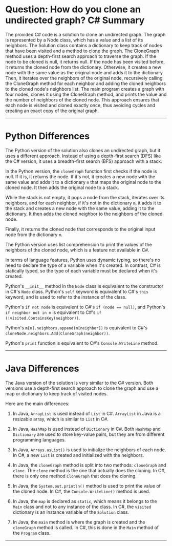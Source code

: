 # Question: How do you clone an undirected graph? C# Summary

The provided C# code is a solution to clone an undirected graph. The graph is represented by a Node class, which has a value and a list of its neighbors. The Solution class contains a dictionary to keep track of nodes that have been visited and a method to clone the graph. The CloneGraph method uses a depth-first search approach to traverse the graph. If the node to be cloned is null, it returns null. If the node has been visited before, it returns the cloned node from the dictionary. Otherwise, it creates a new node with the same value as the original node and adds it to the dictionary. Then, it iterates over the neighbors of the original node, recursively calling the CloneGraph method for each neighbor and adding the cloned neighbors to the cloned node's neighbors list. The main program creates a graph with four nodes, clones it using the CloneGraph method, and prints the value and the number of neighbors of the cloned node. This approach ensures that each node is visited and cloned exactly once, thus avoiding cycles and creating an exact copy of the original graph.

---

# Python Differences

The Python version of the solution also clones an undirected graph, but it uses a different approach. Instead of using a depth-first search (DFS) like the C# version, it uses a breadth-first search (BFS) approach with a stack. 

In the Python version, the `cloneGraph` function first checks if the node is null. If it is, it returns the node. If it's not, it creates a new node with the same value and adds it to a dictionary `m` that maps the original node to the cloned node. It then adds the original node to a stack. 

While the stack is not empty, it pops a node from the stack, iterates over its neighbors, and for each neighbor, if it's not in the dictionary `m`, it adds it to the stack and creates a new node with the same value, adding it to the dictionary. It then adds the cloned neighbor to the neighbors of the cloned node. 

Finally, it returns the cloned node that corresponds to the original input node from the dictionary `m`.

The Python version uses list comprehension to print the values of the neighbors of the cloned node, which is a feature not available in C#. 

In terms of language features, Python uses dynamic typing, so there's no need to declare the type of a variable when it's created. In contrast, C# is statically typed, so the type of each variable must be declared when it's created. 

Python's `__init__` method in the `Node` class is equivalent to the constructor in C#'s `Node` class. Python's `self` keyword is equivalent to C#'s `this` keyword, and is used to refer to the instance of the class. 

Python's `if not node` is equivalent to C#'s `if (node == null)`, and Python's `if neighbor not in m` is equivalent to C#'s `if (!visited.ContainsKey(neighbor))`. 

Python's `m[n].neighbors.append(m[neighbor])` is equivalent to C#'s `cloneNode.neighbors.Add(CloneGraph(neighbor))`. 

Python's `print` function is equivalent to C#'s `Console.WriteLine` method.

---

# Java Differences

The Java version of the solution is very similar to the C# version. Both versions use a depth-first search approach to clone the graph and use a map or dictionary to keep track of visited nodes. 

Here are the main differences:

1. In Java, `ArrayList` is used instead of `List` in C#. `ArrayList` in Java is a resizable array, which is similar to `List` in C#.

2. In Java, `HashMap` is used instead of `Dictionary` in C#. Both `HashMap` and `Dictionary` are used to store key-value pairs, but they are from different programming languages.

3. In Java, `Arrays.asList()` is used to initialize the neighbors of each node. In C#, a new `List` is created and initialized with the neighbors.

4. In Java, the `cloneGraph` method is split into two methods: `cloneGraph` and `clone`. The `clone` method is the one that actually does the cloning. In C#, there is only one method `CloneGraph` that does the cloning.

5. In Java, the `System.out.println()` method is used to print the value of the cloned node. In C#, the `Console.WriteLine()` method is used.

6. In Java, the `map` is declared as `static`, which means it belongs to the `Main` class and not to any instance of the class. In C#, the `visited` dictionary is an instance variable of the `Solution` class.

7. In Java, the `main` method is where the graph is created and the `cloneGraph` method is called. In C#, this is done in the `Main` method of the `Program` class.

---
